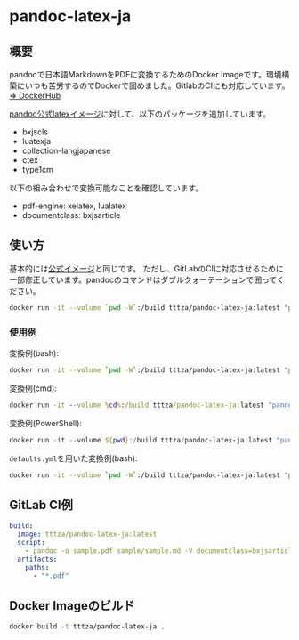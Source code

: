 # pandoc-latex-ja

## 概要

pandocで日本語MarkdownをPDFに変換するためのDocker Imageです。環境構築にいつも苦労するのでDockerで固めました。GitlabのCIにも対応しています。  
[=> DockerHub](https://hub.docker.com/r/tttza/pandoc-latex-ja)

[pandoc公式latexイメージ](https://hub.docker.com/r/pandoc/latex)に対して、以下のパッケージを追加しています。

 * bxjscls 
 * luatexja 
 * collection-langjapanese 
 * ctex 
 * type1cm 

以下の組み合わせで変換可能なことを確認しています。

* pdf-engine: xelatex, lualatex
* documentclass: bxjsarticle

## 使い方

基本的には[公式イメージ](https://github.com/pandoc/dockerfiles#usage)と同じです。
ただし、GitLabのCIに対応させるために一部修正しています。pandocのコマンドはダブルクォーテーションで囲ってください。

```bash
docker run -it --volume `pwd -W`:/build tttza/pandoc-latex-ja:latest "pandoc [OPTIONS]"
```

### 使用例

変換例(bash):
```bash
docker run -it --volume `pwd -W`:/build tttza/pandoc-latex-ja:latest "pandoc sample/sample.md -o publish/sample.pdf -V classoption="pandoc" -V documentclass=bxjsarticle --pdf-engine=xelatex --filter=pandoc-crossref"
```

変換例(cmd):
```cmd
docker run -it --volume %cd%:/build tttza/pandoc-latex-ja:latest "pandoc sample/sample.md -o publish/sample.pdf -V classoption="pandoc" -V documentclass=bxjsarticle --pdf-engine=xelatex --filter=pandoc-crossref"
```

変換例(PowerShell):
```powershell
docker run -it --volume ${pwd}:/build tttza/pandoc-latex-ja:latest "pandoc sample/sample.md -o publish/sample.pdf -V classoption='pandoc' -V documentclass=bxjsarticle --pdf-engine=xelatex --filter=pandoc-crossref"
```

`defaults.yml`を用いた変換例(bash):
```bash
docker run -it --volume `pwd -W`:/build tttza/pandoc-latex-ja:latest "pandoc -d defaults.yml"
```

## GitLab CI例

```yaml
build:
  image: tttza/pandoc-latex-ja:latest
  script:
    - pandoc -o sample.pdf sample/sample.md -V documentclass=bxjsarticle --pdf-engine=xelatex
  artifacts:
    paths:
      - "*.pdf"
```


## Docker Imageのビルド

```bash
docker build -t tttza/pandoc-latex-ja .
```

